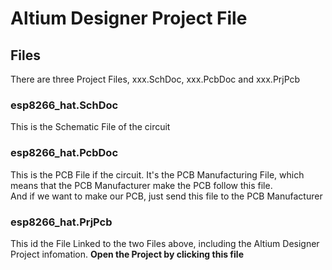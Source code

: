 # Altium Designer Project File  
## Files
There are three Project Files, xxx.SchDoc, xxx.PcbDoc and xxx.PrjPcb   
### esp8266_hat.SchDoc  
This is the Schematic File of the circuit  
### esp8266_hat.PcbDoc  
This is the PCB File if the circuit. It's the PCB Manufacturing File, which means that the PCB Manufacturer make the PCB follow this file.  
And if we want to make our PCB, just send this file to the PCB Manufacturer  
### esp8266_hat.PrjPcb  
This id the File Linked to the two Files above, including the Altium Designer Project infomation. **Open the Project by clicking this file**
